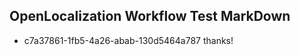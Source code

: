 ## OpenLocalization Workflow Test MarkDown
* c7a37861-1fb5-4a26-abab-130d5464a787 
thanks!<!--HONumber=Mar16_HO4-->
